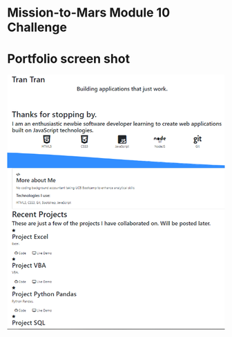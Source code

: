 # Mission-to-Mars Module 10 Challenge
# Portfolio screen shot
![portfolio](https://github.com/tranchan72/Mission-to-Mars/blob/master/Portfolio_screenshot.PNG)
